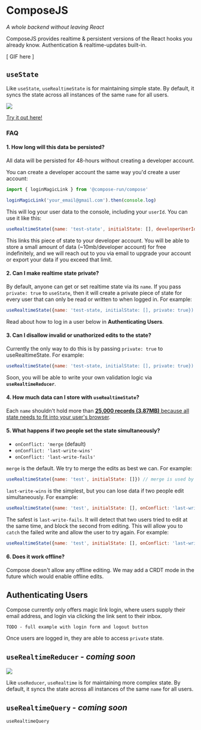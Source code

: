 # ComposeJS

_A whole backend without leaving React_

ComposeJS provides realtime & persistent versions of the React hooks you already know. Authentication & realtime-updates built-in.

[ GIF here ]

## `useState`

Like `useState`, `useRealtimeState` is for maintaining simple state. By default, it syncs the state across all instances of the same `name` for all users.

![](https://user-images.githubusercontent.com/2288939/139447267-76a76bf7-f964-4f80-9c44-dd008e74fd8f.png)

[Try it out here!](TODO)

### FAQ

#### 1. How long will this data be persisted?

All data will be persisted for 48-hours without creating a developer account.

You can create a developer account the same way you'd create a user account:

```js
import { loginMagicLink } from '@compose-run/compose'

loginMagicLink('your_email@gmail.com').then(console.log)
```

This will log your user data to the console, including your `userId`. You can use it like this:

```js
useRealtimeState({name: 'test-state', initialState: [], developerUserId: 'YOUR-USERID-HERE')
```

This links this piece of state to your developer account. You will be able to store a small amount of data (~10mb/developer account) for free indefinitely, and we will reach out to you via email to upgrade your account or export your data if you exceed that limit.

#### 2. Can I make realtime state private?

By default, anyone can get or set realtime state via its `name`. If you pass `private: true` to `useState`, then it will create a private piece of state for every user that can only be read or written to when logged in. For example:

```js
useRealtimeState({name: 'test-state, initialState: [], private: true})
```

Read about how to log in a user below in **Authenticating Users**.

#### 3. Can I disallow invalid or unathorized edits to the state?

Currently the only way to do this is by passing `private: true` to useRealtimeState. For example:

```js
useRealtimeState({name: 'test-state, initialState: [], private: true})
```

Soon, you will be able to write your own validation logic via **`useRealtimeReducer`**.

#### 4. How much data can I store with `useRealtimeState`?

Each `name` shouldn't hold more than [**25,000 records (3.87MB)** because all state needs to fit into your user's browser](https://joshzeigler.com/technology/web-development/how-big-is-too-big-for-json). 

#### 5. What happens if two people set the state simultaneously?

* `onConflict: 'merge` (default)
* `onConflict: 'last-write-wins'`
* `onConflict: 'last-write-fails'`

`merge` is the default. We try to merge the edits as best we can. For example:

```js
useRealtimeState({name: 'test', initialState: []}) // merge is used by default
```

`last-write-wins` is the simplest, but you can lose data if two people edit simultaneously. For example:

```js
useRealtimeState({name: 'test', initialState: [], onConflict: 'last-write-wins'})
```

The safest is `last-write-fails`. It will detect that two users tried to edit at the same time, and block the second from editing. This will allow you to `catch` the failed write and allow the user to try again. For example:

```js
useRealtimeState({name: 'test', initialState: [], onConflict: 'last-write-fails'})
```

#### 6. Does it work offline?

Compose doesn't allow any offline editing. We may add a CRDT mode in the future which would enable offline edits.

## Authenticating Users

Compose currently only offers magic link login, where users supply their email address, and login via clicking the link sent to their inbox.

```TODO - full example with login form and logout button```

Once users are logged in, they are able to access `private` state.

## `useRealtimeReducer` - _coming soon_

![](https://user-images.githubusercontent.com/2288939/139447266-d986daa8-2c49-4a9d-aed9-283abbf89864.png)

Like `useReducer`, `useRealtime` is for maintaining more complex state. By default, it syncs the state across all instances of the same `name` for all users.


## `useRealtimeQuery` - _coming soon_

`useRealtimeQuery` 

